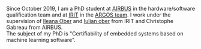 Since October 2019, I am a PhD student at [AIRBUS](https://www.airbus.com/) in the hardware/software qualification team and at [IRIT](https://www.irit.fr/) in the [ARGOS team](https://www.irit.fr/departement/fiabilite-des-systemes-et-des-logiciels/equipe-argos/). I work under the supervision of [Ileana Ober](https://www.irit.fr/~Ileana.Ober/Home.html) and [Iulian ober](https://www.irit.fr/~Iulian.Ober/) from IRIT and Christophe Gabreau from AIRBUS.  
The subject of my PhD is "Certifiability of embedded systems based on machine learning software".
